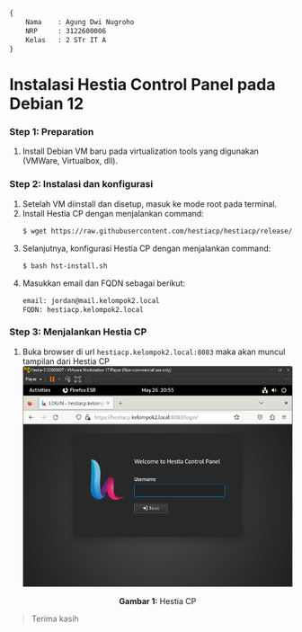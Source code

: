 ```
{
    Nama    : Agung Dwi Nugroho
    NRP     : 3122600006
    Kelas   : 2 STr IT A
}
```

# Instalasi Hestia Control Panel pada Debian 12

### Step 1: Preparation
1. Install Debian VM baru pada virtualization tools yang digunakan (VMWare, Virtualbox, dll).

### Step 2: Instalasi dan konfigurasi
1. Setelah VM diinstall dan disetup, masuk ke mode root pada terminal. 
2. Install Hestia CP dengan menjalankan command:
   ```bash
   $ wget https://raw.githubusercontent.com/hestiacp/hestiacp/release/install/hst-install.sh
   ```
3. Selanjutnya, konfigurasi Hestia CP dengan menjalankan command:
    ```bash
    $ bash hst-install.sh
    ```
4. Masukkan email dan FQDN sebagai berikut:
    ```
    email: jordan@mail.kelompok2.local
    FQDN: hestiacp.kelompok2.local
    ```

### Step 3: Menjalankan Hestia CP
1. Buka browser di url `hestiacp.kelompok2.local:8083` maka akan muncul tampilan dari Hestia CP
    <div align="center">
        <img src="./assets/1.png">
        <p><strong>Gambar 1:</strong> Hestia CP</p>
    </div>

> Terima kasih